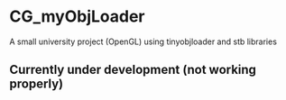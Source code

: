 # CG_myObjLoader
A small university project (OpenGL) using tinyobjloader and stb libraries

## Currently under development (not working properly)